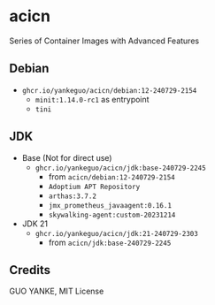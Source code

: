 # acicn

Series of Container Images with Advanced Features

## Debian

- `ghcr.io/yankeguo/acicn/debian:12-240729-2154`
  - `minit:1.14.0-rc1` as entrypoint
  - `tini`

## JDK

- Base (Not for direct use)
  - `ghcr.io/yankeguo/acicn/jdk:base-240729-2245`
    - from `acicn/debian:12-240729-2154`
    - `Adoptium APT Repository`
    - `arthas:3.7.2`
    - `jmx_prometheus_javaagent:0.16.1`
    - `skywalking-agent:custom-20231214`
- JDK 21
  - `ghcr.io/yankeguo/acicn/jdk:21-240729-2303`
    - from `acicn/jdk:base-240729-2245`

## Credits

GUO YANKE, MIT License
